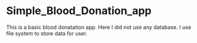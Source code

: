 # Simple_Blood_Donation_app
This is a basic blood donatation app. Here I did not use any database. I use file system to store data for user.
